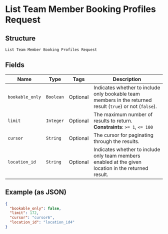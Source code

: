 
# List Team Member Booking Profiles Request

## Structure

`List Team Member Booking Profiles Request`

## Fields

| Name | Type | Tags | Description |
|  --- | --- | --- | --- |
| `bookable_only` | `Boolean` | Optional | Indicates whether to include only bookable team members in the returned result (`true`) or not (`false`). |
| `limit` | `Integer` | Optional | The maximum number of results to return.<br>**Constraints**: `>= 1`, `<= 100` |
| `cursor` | `String` | Optional | The cursor for paginating through the results. |
| `location_id` | `String` | Optional | Indicates whether to include only team members enabled at the given location in the returned result. |

## Example (as JSON)

```json
{
  "bookable_only": false,
  "limit": 172,
  "cursor": "cursor6",
  "location_id": "location_id4"
}
```

